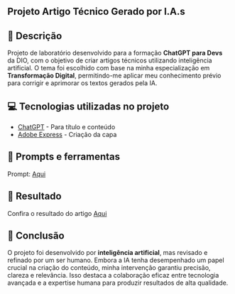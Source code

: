 
## Projeto Artigo Técnico Gerado por I.A.s

## 📒 Descrição

Projeto de laboratório desenvolvido para a formação **ChatGPT para Devs** da DIO, com o objetivo de criar artigos técnicos utilizando inteligência artificial. O tema foi escolhido com base na minha especialização em **Transformação Digital**, permitindo-me aplicar meu conhecimento prévio para corrigir e aprimorar os textos gerados pela IA.

## 💻 Tecnologias utilizadas no projeto

- [ChatGPT](https://chat.openai.com/) - Para título e conteúdo
- [Adobe Express](https://www.adobe.com/br/express/) - Criação da capa

## 📄 Prompts e ferramentas

Prompt: [Aqui](https://docs.google.com/document/d/1iUvef6FIFma2EyQGErirSYQl4vdlAHYXlI3OSQvbkz0/edit?usp=drive_link) 

## 🚀 Resultado

Confira o resultado do artigo [Aqui]()

## 🥳 Conclusão

O projeto foi desenvolvido por **inteligência artificial**, mas revisado e refinado por um ser humano. Embora a IA tenha desempenhado um papel crucial na criação do conteúdo, minha intervenção garantiu precisão, clareza e relevância. Isso destaca a colaboração eficaz entre tecnologia avançada e a expertise humana para produzir resultados de alta qualidade.
